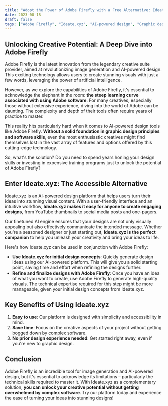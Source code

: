 ```yaml
---
title: "Adopt the Power of Adobe Firefly with a Free Alternative: Ideate.xyz"
date: 2023-08-18
draft: false
tags: ["Adobe Firefly", "Ideate.xyz", "AI-powered design", "Graphic design tools", "Design accessibility"]
---
```


## Unlocking Creative Potential: A Deep Dive into Adobe Firefly

Adobe Firefly is the latest innovation from the legendary creative suite provider, aimed at revolutionizing image generation and AI-powered design. This exciting technology allows users to create stunning visuals with just a few words, leveraging the power of artificial intelligence.

However, as we explore the capabilities of Adobe Firefly, it's essential to acknowledge the elephant in the room: **the steep learning curve associated with using Adobe software**. For many creatives, especially those without extensive experience, diving into the world of Adobe can be daunting. The complexity and depth of their tools often require years of practice to master.

This reality hits particularly hard when it comes to AI-powered design tools like Adobe Firefly. **Without a solid foundation in graphic design principles and software skills**, even the most enthusiastic creatives might find themselves lost in the vast array of features and options offered by this cutting-edge technology.

So, what's the solution? Do you need to spend years honing your design skills or investing in expensive training programs just to unlock the potential of Adobe Firefly?

## Enter Ideate.xyz: The Accessible Alternative

Ideate.xyz is an AI-powered design platform that helps users turn their ideas into stunning visual content. With a user-friendly interface and an intuitive workflow, **Ideate.xyz makes it easy for anyone to create engaging designs**, from YouTube thumbnails to social media posts and one-pagers.

Our finetuned AI engine ensures that your designs are not only visually appealing but also effectively communicate the intended message. Whether you're a seasoned designer or just starting out, **Ideate.xyz is the perfect companion** to help you unleash your creativity and bring your ideas to life.

Here's how Ideate.xyz can be used in conjunction with Adobe Firefly:

* **Use Ideate.xyz for initial design concepts**: Quickly generate design ideas using our AI-powered platform. This will give you a solid starting point, saving time and effort when refining the designs further.
* **Refine and finalize designs with Adobe Firefly**: Once you have an idea of what you want to create, use Adobe Firefly to generate high-quality visuals. The technical expertise required for this step might be more manageable, given your initial design concepts from Ideate.xyz.

## Key Benefits of Using Ideate.xyz

1. **Easy to use**: Our platform is designed with simplicity and accessibility in mind.
2. **Save time**: Focus on the creative aspects of your project without getting bogged down by complex software.
3. **No prior design experience needed**: Get started right away, even if you're new to graphic design.

## Conclusion

Adobe Firefly is an incredible tool for image generation and AI-powered design, but it's essential to acknowledge its limitations – particularly the technical skills required to master it. With Ideate.xyz as a complementary solution, **you can unlock your creative potential without getting overwhelmed by complex software**. Try our platform today and experience the ease of turning your ideas into stunning designs!